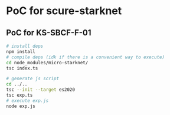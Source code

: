 # PoC for scure-starknet

## PoC for KS-SBCF-F-01

```bash
# install deps
npm install
# compile deps (idk if there is a convenient way to execute)
cd node_modules/micro-starknet/
tsc index.ts

# generate js script
cd ../..
tsc --init --target es2020
tsc exp.ts
# execute exp.js
node exp.js
```